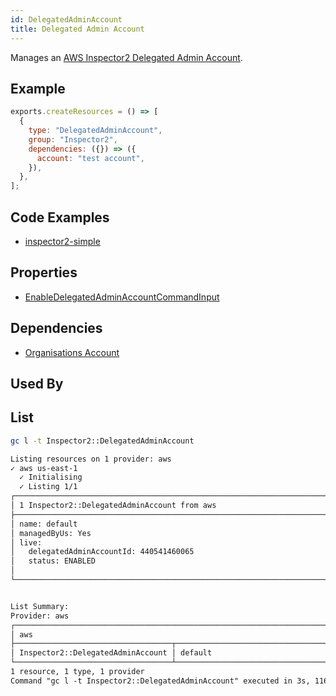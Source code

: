 ```yaml
---
id: DelegatedAdminAccount
title: Delegated Admin Account
---
```


Manages an [AWS Inspector2 Delegated Admin Account](https://console.aws.amazon.com/inspector/v2/home?#/get-started).

## Example

```js
exports.createResources = () => [
  {
    type: "DelegatedAdminAccount",
    group: "Inspector2",
    dependencies: ({}) => ({
      account: "test account",
    }),
  },
];
```

## Code Examples

- [inspector2-simple](https://github.com/grucloud/grucloud/blob/main/examples/aws/Inspector2/inspector2-simple)

## Properties

- [EnableDelegatedAdminAccountCommandInput](https://docs.aws.amazon.com/AWSJavaScriptSDK/v3/latest/clients/client-inspector2/interfaces/enabledelegatedadminaccountcommandinput.html)

## Dependencies

- [Organisations Account](../Organisations/Account.md)

## Used By

## List

```sh
gc l -t Inspector2::DelegatedAdminAccount
```

```txt
Listing resources on 1 provider: aws
✓ aws us-east-1
  ✓ Initialising
  ✓ Listing 1/1
┌───────────────────────────────────────────────────────────────────────────────────┐
│ 1 Inspector2::DelegatedAdminAccount from aws                                      │
├───────────────────────────────────────────────────────────────────────────────────┤
│ name: default                                                                     │
│ managedByUs: Yes                                                                  │
│ live:                                                                             │
│   delegatedAdminAccountId: 440541460065                                           │
│   status: ENABLED                                                                 │
│                                                                                   │
└───────────────────────────────────────────────────────────────────────────────────┘


List Summary:
Provider: aws
┌──────────────────────────────────────────────────────────────────────────────────┐
│ aws                                                                              │
├───────────────────────────────────┬──────────────────────────────────────────────┤
│ Inspector2::DelegatedAdminAccount │ default                                      │
└───────────────────────────────────┴──────────────────────────────────────────────┘
1 resource, 1 type, 1 provider
Command "gc l -t Inspector2::DelegatedAdminAccount" executed in 3s, 116 MB
```
